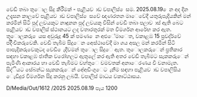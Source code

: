 වෙඩි තබා තුොල සිදු කිරීමක් - පෑළියව ාඩ වපාලිස් ෙසම. 2025.08.19 ෙන අද දින උදෑසන කාලවේ පෑළියව ාඩ වපාලිස් ෙසවේ ඥාණරතන මාෙවේදී යතුරුපැදියකින් මන් කරමින් සිටි පුද් ලවයකුට නාඳුනන පුද් ලවයකු විසින් වෙඩි තබා පලාව ාස් ඇති බෙට පෑළියව ාඩ වපාලිස් ස්ථානයට ලද වතාරතුරක් මත විමර්ශන ආරේභ කර ඇත. තුොලකරු ෙයස අවුරුදු 45 ක් පමණ ෙන අළුේමාෙත, වකාළඹ 15 ප්‍රවද්ර්වේ පදිිංචිකරුවෙකි. වෙඩි තැබීම සිදුෙන අෙස්ථාවේදී මා ශය අසල මන් කරමින් සිටි පාපැදිකරුවෙකුටද වෙඩි ෙැදීවමන් තුොල සිදුෙ ඇත. තුොලකරුෙන් ප්‍රතිකාර සඳහා වකාළඹ ජාතික වරෝහලට ඇතුලේ කර ඇති අතර වෙඩි තැබීමට සැකකරුෙන් පැමිණි ආකාරය හා වෙඩි තැබීමට වහ්තුෙ වමවතක් අනාෙරණය වී වනාමැත. සිද්ියට සේබන්ධ සැකකරුෙන් අේඅඩිංගුෙට ැනීම සඳහා පෑළියව ාඩ වපාලිසිය ෙැඩිදුර විමර්ශන සිදු කරනු ලබයි. වපාලිස් මාධය වකාට්ඨාසය.

D/Media/Out/1612 /2025 2025.08.19 පැය 1200